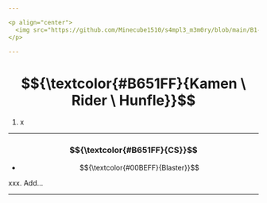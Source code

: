 ```yaml
---

<p align="center">
  <img src="https://github.com/Minecube1510/s4mpl3_m3m0ry/blob/main/B1-Main_Images_Storage/B1.001-BTC_Symbols/e05_HuPaWi.png", width="100">
</p>

---
```


# $${\textcolor{#B651FF}{Kamen \ Rider \ Hunfle}}$$

1. x

---

### $${\textcolor{#B651FF}{CS}}$$

- $${\textcolor{#00BEFF}{Blaster}}$$

xxx. Add...

---
